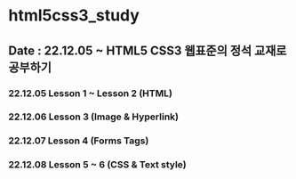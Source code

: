 # html5css3_study
## Date : 22.12.05 ~ HTML5 CSS3 웹표준의 정석 교재로 공부하기

### 22.12.05 Lesson 1 ~ Lesson 2 (HTML)
### 22.12.06 Lesson 3 (Image & Hyperlink)
### 22.12.07 Lesson 4 (Forms Tags)
### 22.12.08 Lesson 5 ~ 6 (CSS & Text style)

